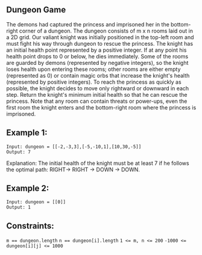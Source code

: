 ## Dungeon Game
 
The demons had captured the princess and imprisoned her in the bottom-right corner of a dungeon.
The dungeon consists of m x n rooms laid out in a 2D grid. Our valiant knight was initially
positioned in the top-left room and must fight his way through dungeon to rescue the princess.
The knight has an initial health point represented by a positive integer. If at any point his
health point drops to 0 or below, he dies immediately.
Some of the rooms are guarded by demons (represented by negative integers), so the knight loses
health upon entering these rooms; other rooms are either empty (represented as 0) or contain
magic orbs that increase the knight's health (represented by positive integers).
To reach the princess as quickly as possible, the knight decides to move only rightward or
downward in each step.
Return the knight's minimum initial health so that he can rescue the princess.
Note that any room can contain threats or power-ups, even the first room the knight enters and
the bottom-right room where the princess is imprisoned.

## Example 1:
```
Input: dungeon = [[-2,-3,3],[-5,-10,1],[10,30,-5]]
Output: 7
```

Explanation: The initial health of the knight must be at least 7 if he follows the optimal path: RIGHT-> RIGHT -> DOWN -> DOWN.

## Example 2:
```
Input: dungeon = [[0]]
Output: 1
```

## Constraints:
`m == dungeon.length`
`n == dungeon[i].length`
`1 <= m, n <= 200`
`-1000 <= dungeon[i][j] <= 1000`
